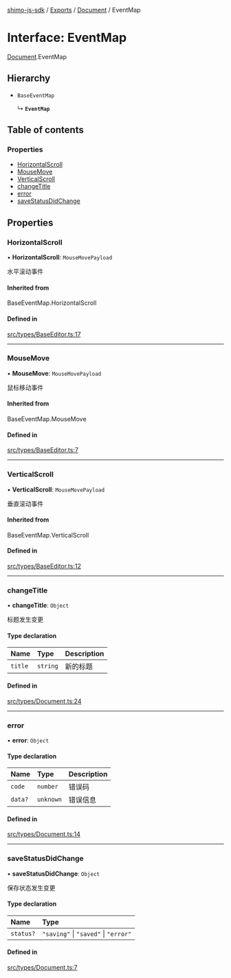 [shimo-js-sdk](../README.md) / [Exports](../modules.md) / [Document](../modules/Document.md) / EventMap

# Interface: EventMap

[Document](../modules/Document.md).EventMap

## Hierarchy

- `BaseEventMap`

  ↳ **`EventMap`**

## Table of contents

### Properties

- [HorizontalScroll](Document.EventMap.md#horizontalscroll)
- [MouseMove](Document.EventMap.md#mousemove)
- [VerticalScroll](Document.EventMap.md#verticalscroll)
- [changeTitle](Document.EventMap.md#changetitle)
- [error](Document.EventMap.md#error)
- [saveStatusDidChange](Document.EventMap.md#savestatusdidchange)

## Properties

### HorizontalScroll

• **HorizontalScroll**: `MouseMovePayload`

水平滚动事件

#### Inherited from

BaseEventMap.HorizontalScroll

#### Defined in

[src/types/BaseEditor.ts:17](https://github.com/shimohq/shimo-js-sdk/blob/f4ed478/src/types/BaseEditor.ts#L17)

___

### MouseMove

• **MouseMove**: `MouseMovePayload`

鼠标移动事件

#### Inherited from

BaseEventMap.MouseMove

#### Defined in

[src/types/BaseEditor.ts:7](https://github.com/shimohq/shimo-js-sdk/blob/f4ed478/src/types/BaseEditor.ts#L7)

___

### VerticalScroll

• **VerticalScroll**: `MouseMovePayload`

垂直滚动事件

#### Inherited from

BaseEventMap.VerticalScroll

#### Defined in

[src/types/BaseEditor.ts:12](https://github.com/shimohq/shimo-js-sdk/blob/f4ed478/src/types/BaseEditor.ts#L12)

___

### changeTitle

• **changeTitle**: `Object`

标题发生变更

#### Type declaration

| Name | Type | Description |
| :------ | :------ | :------ |
| `title` | `string` | 新的标题 |

#### Defined in

[src/types/Document.ts:24](https://github.com/shimohq/shimo-js-sdk/blob/f4ed478/src/types/Document.ts#L24)

___

### error

• **error**: `Object`

#### Type declaration

| Name | Type | Description |
| :------ | :------ | :------ |
| `code` | `number` | 错误码 |
| `data?` | `unknown` | 错误信息 |

#### Defined in

[src/types/Document.ts:14](https://github.com/shimohq/shimo-js-sdk/blob/f4ed478/src/types/Document.ts#L14)

___

### saveStatusDidChange

• **saveStatusDidChange**: `Object`

保存状态发生变更

#### Type declaration

| Name | Type |
| :------ | :------ |
| `status?` | ``"saving"`` \| ``"saved"`` \| ``"error"`` |

#### Defined in

[src/types/Document.ts:7](https://github.com/shimohq/shimo-js-sdk/blob/f4ed478/src/types/Document.ts#L7)
